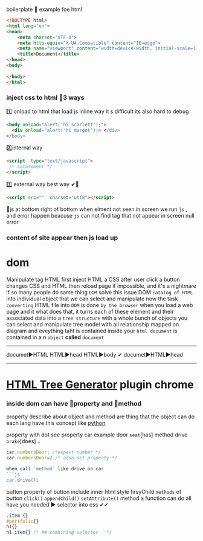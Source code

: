 boilerplate 🔽 example foe html
```html
<!DOCTYPE html>
<html lang="en">
<head>
    <meta charset="UTF-8">
    <meta http-equiv="X-UA-Compatible" content="IE=edge">
    <meta name="viewport" content="width=device-width, initial-scale=1.0">
    <title>Document</title>
</head>
<body>
    
</body>
</html>
```
### inject css to html 💎3 ways
1️⃣ onload to html that load js inline way it s  difficult its also hard to debug
```html 
<body onload="alert('hi scarlett');">  
  <div onload="alert('hi margot');> </div>
</body>
```
  
2️⃣internal way
```html 
<script  type="text/javascript">
 /* satatement */
</script>
```

3️⃣ external way  best way ✔💎
```html 
<script src=""  charset="utf8"></script>
```
🔼js  at bottom right of bottom when elment   not seen in screen   we run `js` , and error happen beacuse `js` can not find tag  that not appear in screen  null error
### content of site  appear then js load up
# dom
Manipulate tag HTML   first inject
HTML a CSS   after user click a button changes CSS and HTML then 
reload page  if impossible, and it's a nightmare if so many people 
do same thing
`DOM` solve this issue  DOM `catalog of HTML` into individual object that we can select and manipulate 
now the task `converting` HTML file into `DOM` is done `by the browser`
when you load a web page and it what does that, it turns each of these element and their associated data into a `tree structure` with a whole
 bunch of objects you can select and manipulate tree model   with all relationship mapped on diagram
and eveything taht is contained inside your `html document` is contained in a n `object` **called** `document` 

-----
documet▶HTML
HTML▶head
HTML▶body
✔ documet▶HTML▶head

-----
# [HTML Tree Generator](https://chrome.google.com/webstore/detail/html-tree-generator/dlbbmhhaadfnbbdnjalilhdakfmiffeg/related) plugin  chrome

### inside dom  can have  🌿property and 🌿method  
property  describe about object and method are thing  that the object can do each lang have this concept like [python](https://github.com/wer340/python-angelayu/tree/main/day-17)

 property  with dot see property  car example door `seat`[has]  method drive `brake`[does] ..
 ```js
 car.numbersDoor; /*expext number */
 car.numbersDoor=2 /* also set property */
 
when call `method` like drive on car 
 ```js
 car.drive();
 ```
button property of button include inner html style firsyChild
`methods` of button  `click()` `appendChild()` `setAttribute()` method a function can do all have  you needed
▶ selector into css ✔✔ 
```css
.item {} 
#portfolio{}
h1{}
h1.item{} /* ## combining selector   */
```


